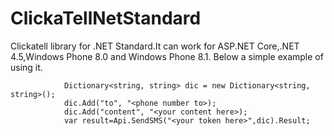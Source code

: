 # ClickaTellNetStandard
Clickatell library for .NET Standard.It can work for ASP.NET Core,.NET 4.5,Windows Phone 8.0 and Windows Phone 8.1.
Below a simple example of using it.
```
            Dictionary<string, string> dic = new Dictionary<string, string>();
            dic.Add("to", "<phone number to>);
            dic.Add("content", "<your content here>);
            var result=Api.SendSMS("<your token here>",dic).Result;
```
